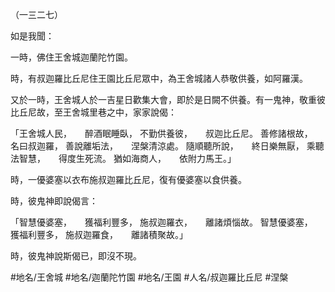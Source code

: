 （一三二七）

如是我聞：

一時，佛住王舍城迦蘭陀竹園。

時，有叔迦羅比丘尼住王園比丘尼眾中，為王舍城諸人恭敬供養，如阿羅漢。

又於一時，王舍城人於一吉星日歡集大會，即於是日闕不供養。有一鬼神，敬重彼比丘尼故，至王舍城里巷之中，家家說偈：

「王舍城人民，　　醉酒眠睡臥，
不勤供養彼，　　叔迦比丘尼。
善修諸根故，　　名曰叔迦羅，
善說離垢法，　　涅槃清涼處。
隨順聽所說，　　終日樂無厭，
乘聽法智慧，　　得度生死流。
猶如海商人，　　依附力馬王。」

時，一優婆塞以衣布施叔迦羅比丘尼，復有優婆塞以食供養。

時，彼鬼神即說偈言：

「智慧優婆塞，　　獲福利豐多，
施叔迦羅衣，　　離諸煩惱故。
智慧優婆塞，　　獲福利豐多，
施叔迦羅食，　　離諸積聚故。」

時，彼鬼神說斯偈已，即沒不現。

#地名/王舍城
#地名/迦蘭陀竹園
#地名/王園
#人名/叔迦羅比丘尼
#涅槃
